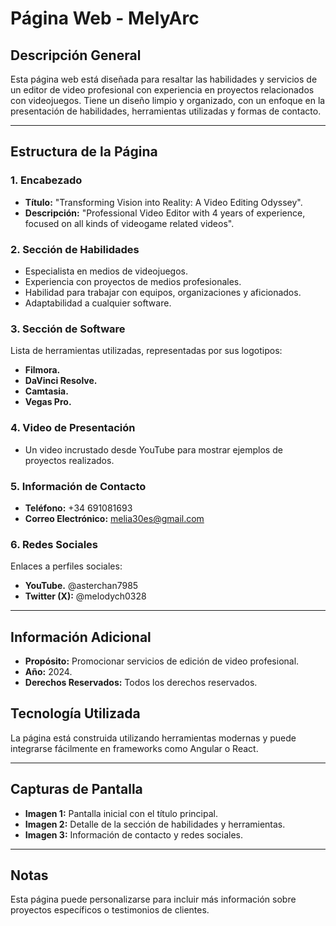 # Página Web - MelyArc

## Descripción General
Esta página web está diseñada para resaltar las habilidades y servicios de un editor de video profesional con experiencia en proyectos relacionados con videojuegos. Tiene un diseño limpio y organizado, con un enfoque en la presentación de habilidades, herramientas utilizadas y formas de contacto.

---

## Estructura de la Página

### 1. Encabezado
- **Título:** "Transforming Vision into Reality: A Video Editing Odyssey".
- **Descripción:** "Professional Video Editor with 4 years of experience, focused on all kinds of videogame related videos".

### 2. Sección de Habilidades
- Especialista en medios de videojuegos.
- Experiencia con proyectos de medios profesionales.
- Habilidad para trabajar con equipos, organizaciones y aficionados.
- Adaptabilidad a cualquier software.

### 3. Sección de Software
Lista de herramientas utilizadas, representadas por sus logotipos:
- **Filmora.**
- **DaVinci Resolve.**
- **Camtasia.**
- **Vegas Pro.**

### 4. Video de Presentación
- Un video incrustado desde YouTube para mostrar ejemplos de proyectos realizados.

### 5. Información de Contacto
- **Teléfono:** +34 691081693
- **Correo Electrónico:** melia30es@gmail.com

### 6. Redes Sociales
Enlaces a perfiles sociales:
- **YouTube.** @asterchan7985
- **Twitter (X):** @melodych0328

---

## Información Adicional
- **Propósito:** Promocionar servicios de edición de video profesional.
- **Año:** 2024.
- **Derechos Reservados:** Todos los derechos reservados.

## Tecnología Utilizada
La página está construida utilizando herramientas modernas y puede integrarse fácilmente en frameworks como Angular o React.

---

## Capturas de Pantalla
- **Imagen 1:** Pantalla inicial con el título principal.
- **Imagen 2:** Detalle de la sección de habilidades y herramientas.
- **Imagen 3:** Información de contacto y redes sociales.

---

## Notas
Esta página puede personalizarse para incluir más información sobre proyectos específicos o testimonios de clientes.
